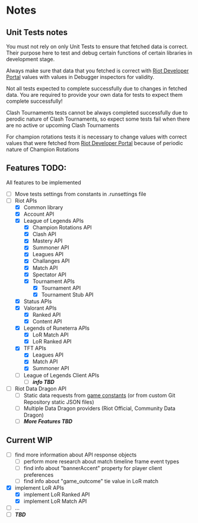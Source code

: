 # Notes
## Unit Tests notes
You must not rely on only Unit Tests to ensure that fetched data is correct. 
Their purpose here to test and debug certain functions of certain libraries in development stage.

Always make sure that data that you fetched is correct with [Riot Developer Portal](https://developer.riotgames.com/apis) values
with values in Debugger inspectors for validity.

Not all tests expected to complete successfully due to changes in fetched data. 
You are required to provide your own data for tests to expect them complete successfully!

Clash Tournaments tests cannot be always completed successfully due to perodic nature of Clash Tournaments,
so expect some tests fail when there are no active or upcoming Clash Tournaments

For champion rotations tests it is necessary to change values with correct values that were fetched from [Riot Developer Portal](https://developer.riotgames.com/apis)
because of periodic nature of Champion Rotations

## Features TODO:
All features to be implemented

- [ ] Move tests settings from constants in .runsettings file
- [ ] Riot APIs
	- [x] Common library
	- [x] Account API
	- [x] League of Legends APIs
		- [x] Champion Rotations API
		- [x] Clash API
		- [x] Mastery API
		- [x] Summoner API
		- [x] Leagues API
		- [x] Challanges API
		- [x] Match API
		- [x] Spectator API
		- [x] Tournament APIs
			- [x] Tournament API
			- [x] Tournament Stub API
	- [x] Status APIs
	- [x] Valorant APIs
    	- [x] Ranked API
    	- [x] Content API
	- [x] Legends of Runeterra APIs
    	- [x] LoR Match API
    	- [x] LoR Ranked API
	- [x] TFT APIs
    	- [x] Leagues API
		- [x] Match API
		- [x] Summoner API
	- [ ] League of Legends Client APIs
    	- [ ] ***info TBD***
- [ ] Riot Data Dragon API
	- [ ] Static data requests from [game constants](https://developer.riotgames.com/docs/lol#general_game-constants) (or from custom Git Repository static JSON files)
    - [ ] Multiple Data Dragon providers (Riot Official, Community Data Dragon)
	- [ ] ***More Features TBD***

## Current WIP
- [ ] find more information about API response objects
    - [ ] perform more research about match timeline frame event types
    - [ ] find info about "bannerAccent" property for player client preferences
	- [ ] find info about "game_outcome" tie value in LoR match
- [x] implement LoR APIs
    - [x] implement LoR Ranked API
    - [x] implement LoR Match API
- [ ] ...
- [ ] ***TBD***